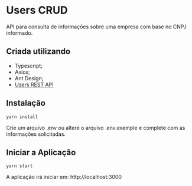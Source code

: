 # Users CRUD

API para consulta de informações sobre uma empresa com base no CNPJ informado.

## Criada utilizando

- Typescript;
- Axios;
- Ant Design;
- [Users REST API](https://github.com/Fridry/BL-Users-Backend)

## Instalação

    yarn install

Crie um arquivo .env ou altere o arquivo .env.exemple e complete com as informações solicitadas.

## Iniciar a Aplicação

    yarn start

A aplicação irá iniciar em: http://localhost:3000
